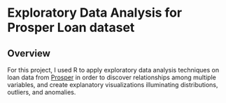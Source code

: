# Exploratory Data Analysis for Prosper Loan dataset

## Overview
For this project, I used R to apply exploratory data analysis techniques on loan data from [Prosper](https://g.co/kgs/HRyrvb) in order to discover relationships among multiple variables, and create explanatory visualizations illuminating distributions, outliers, and anomalies.
